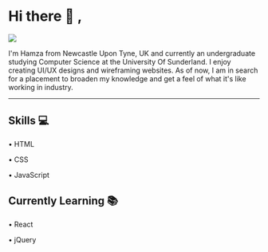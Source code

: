 # Hi there 👋 ,

![](https://github.com/HamHamzaKhan/HamHamzaKhan/blob/main/banner.svg)

<p align="left"> I'm Hamza from Newcastle Upon Tyne, UK and currently an undergraduate studying Computer Science at the University Of Sunderland. I enjoy creating UI/UX designs and wireframing websites. As of now, I am in search for a placement to broaden my knowledge and get a feel of what it's like working in industry. </p>

<hr> 

## Skills 💻

• HTML

• CSS

• JavaScript

## Currently Learning 📚

• React

• jQuery


